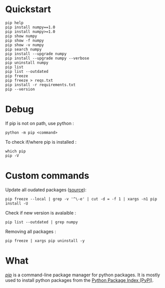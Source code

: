 # Quickstart
```
pip help
pip install numpy==1.0
pip install numpy>=1.0
pip show numpy
pip show -f numpy
pip show -v numpy
pip search numpy
pip install --upgrade numpy
pip install --upgrade numpy --verbose
pip uninstall numpy
pip list
pip list --outdated
pip freeze
pip freeze > reqs.txt
pip install -r requirements.txt
pip --version
```

# Debug
If pip is not on path, use python :
```
python -m pip <command>
```
To check if/where pip is installed :
```
which pip
pip -V
```

# Custom commands
Update all oudated packages ([source](https://stackoverflow.com/a/3452888/4530214)):
```
pip freeze --local | grep -v '^\-e' | cut -d = -f 1 | xargs -n1 pip install -U
```
Check if new version is avalaible :
```
pip list --outdated | grep numpy
```
Removing all packages :
```
pip freeze | xargs pip uninstall -y
```

# What
[*pip*](https://pip.pypa.io/en/stable/) is a command-line package manager for python packages. It is mostly used to install python packages from the [Python Package Index (PyPI)](https://pypi.org/). 